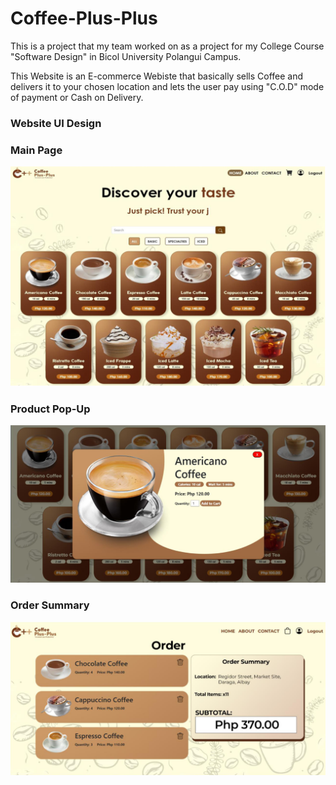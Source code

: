 # Coffee-Plus-Plus

This is a project that my team worked on as a project for my College Course "Software Design" in Bicol University Polangui Campus. 

This Website is an E-commerce Webiste that basically sells Coffee and delivers it to your chosen location and lets the user pay using "C.O.D" mode of payment or Cash on Delivery.

### Website UI Design


### Main Page
<img src="Documents and Documentation/WEB DESIGN/Main_Page.png" width="550px">


### Product Pop-Up
<img src="Documents and Documentation/WEB DESIGN/Product_Picked.png" width="550px">


### Order Summary
<img align="center" src="Documents and Documentation/WEB DESIGN/Order_Summary.png" width="550px">
